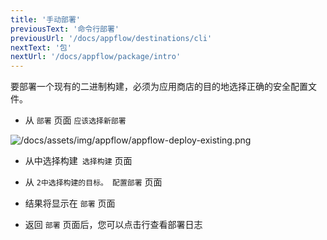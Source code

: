 ```yaml
---
title: '手动部署'
previousText: '命令行部署'
previousUrl: '/docs/appflow/destinations/cli'
nextText: '包'
nextUrl: '/docs/appflow/package/intro'
---
```


要部署一个现有的二进制构建，必须为应用商店的目的地选择正确的安全配置文件。

- 从 `部署` 页面 `应该选择新部署`

![/docs/assets/img/appflow/appflow-deploy-existing.png](/docs/assets/img/appflow/appflow-deploy-existing.png)

- 从中选择构建` 选择构建` 页面

- 从 `2中选择构建的目标。 配置部署` 页面

- 结果将显示在 `部署` 页面

- 返回 `部署` 页面后，您可以点击行查看部署日志
